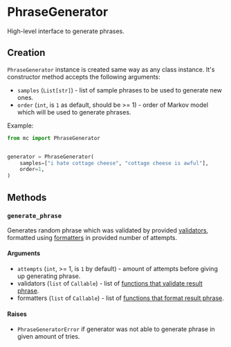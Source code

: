 # PhraseGenerator
High-level interface to generate phrases.

## Creation
`PhraseGenerator` instance is created same way as any class instance.
It's constructor method accepts the following arguments:

* `samples` (`List[str]`) - list of sample phrases to be used to generate new ones.
* `order` (`int`, is `1` as default, should be >= 1) - order of Markov model which will be used to generate phrases.

Example:
```python
from mc import PhraseGenerator


generator = PhraseGenerator(
    samples=["i hate cottage cheese", "cottage cheese is awful"],
    order=1,
)
```

## Methods
### `generate_phrase`

Generates random phrase which was validated by provided [validators](validators.md),
formatted using [formatters](formatters.md) in provided number of attempts.

#### Arguments
* `attempts` (`int`, >= 1, is `1` by default) - amount of attempts 
before giving up generating phrase.
* validators (`list` of `Callable`) - list of [functions that validate result phrase](validators.md).
* formatters (`list` of `Callable`) - list of [functions that format result phrase](formatters.md).

#### Raises
* `PhraseGeneratorError` if generator was not able to generate phrase in given amount of tries.